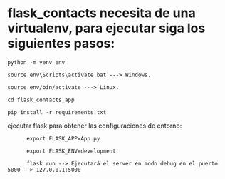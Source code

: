 # flask_contacts necesita de una virtualenv, para ejecutar siga los siguientes pasos:

    python -m venv env
  
    source env\Scripts\activate.bat ---> Windows.
  
    source env/bin/activate ---> Linux.
    
    cd flask_contacts_app
    
    pip install -r requirements.txt
  
  ejecutar flask para obtener las configuraciones de entorno:
  
          export FLASK_APP=App.py
          
          export FLASK_ENV=development
          
          flask run --> Ejecutará el server en modo debug en el puerto 5000 --> 127.0.0.1:5000
